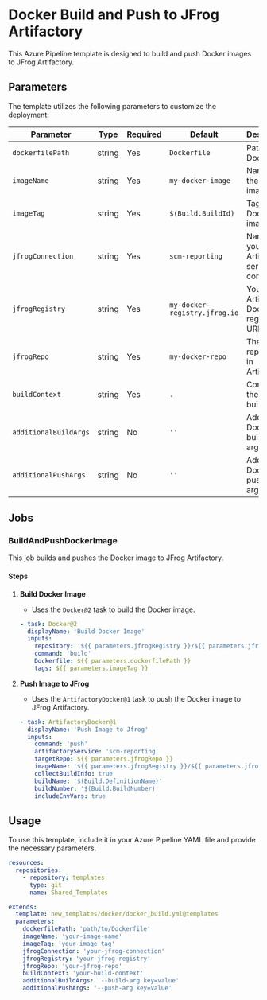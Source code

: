 # Docker Build and Push to JFrog Artifactory

This Azure Pipeline template is designed to build and push Docker images to JFrog Artifactory.

## Parameters

The template utilizes the following parameters to customize the deployment:

| Parameter              | Type    | Required | Default                        | Description                                                                 |
|------------------------|---------|----------|--------------------------------|-----------------------------------------------------------------------------|
| `dockerfilePath`       | string  | Yes      | `Dockerfile`                   | Path to the Dockerfile.                                                     |
| `imageName`            | string  | Yes      | `my-docker-image`              | Name of the Docker image.                                                   |
| `imageTag`             | string  | Yes      | `$(Build.BuildId)`             | Tag for the Docker image.                                                   |
| `jfrogConnection`      | string  | Yes      | `scm-reporting`                | Name of your JFrog Artifactory service connection.                          |
| `jfrogRegistry`        | string  | Yes      | `my-docker-registry.jfrog.io`  | Your JFrog Artifactory Docker registry URL.                                 |
| `jfrogRepo`            | string  | Yes      | `my-docker-repo`               | The target repository in Artifactory.                                       |
| `buildContext`         | string  | Yes      | `.`                            | Context for the Docker build.                                               |
| `additionalBuildArgs`  | string  | No       | `''`                           | Additional Docker build arguments.                                          |
| `additionalPushArgs`   | string  | No       | `''`                           | Additional Docker push arguments.                                           |

## Jobs

### BuildAndPushDockerImage

This job builds and pushes the Docker image to JFrog Artifactory.

#### Steps

1. **Build Docker Image**
    - Uses the `Docker@2` task to build the Docker image.

    ```yaml
    - task: Docker@2
      displayName: 'Build Docker Image'
      inputs:
        repository: '${{ parameters.jfrogRegistry }}/${{ parameters.jfrogRepo }}/${{ parameters.imageName }}'
        command: 'build'
        Dockerfile: ${{ parameters.dockerfilePath }}
        tags: ${{ parameters.imageTag }}
    ```

2. **Push Image to JFrog**
    - Uses the `ArtifactoryDocker@1` task to push the Docker image to JFrog Artifactory.

    ```yaml
    - task: ArtifactoryDocker@1
      displayName: 'Push Image to Jfrog'
      inputs:
        command: 'push'
        artifactoryService: 'scm-reporting'
        targetRepo: ${{ parameters.jfrogRepo }}
        imageName: '${{ parameters.jfrogRegistry }}/${{ parameters.jfrogRepo }}/${{ parameters.imageName }}:${{ parameters.imageTag }}'
        collectBuildInfo: true
        buildName: '$(Build.DefinitionName)'
        buildNumber: '$(Build.BuildNumber)'
        includeEnvVars: true
    ```

## Usage

To use this template, include it in your Azure Pipeline YAML file and provide the necessary parameters.

```yaml
resources:
  repositories:
    - repository: templates
      type: git
      name: Shared_Templates

extends:
  template: new_templates/docker/docker_build.yml@templates
  parameters:
    dockerfilePath: 'path/to/Dockerfile'
    imageName: 'your-image-name'
    imageTag: 'your-image-tag'
    jfrogConnection: 'your-jfrog-connection'
    jfrogRegistry: 'your-jfrog-registry'
    jfrogRepo: 'your-jfrog-repo'
    buildContext: 'your-build-context'
    additionalBuildArgs: '--build-arg key=value'
    additionalPushArgs: '--push-arg key=value'